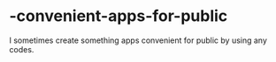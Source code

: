 # -convenient-apps-for-public
I sometimes create something apps convenient for public by using any codes.

